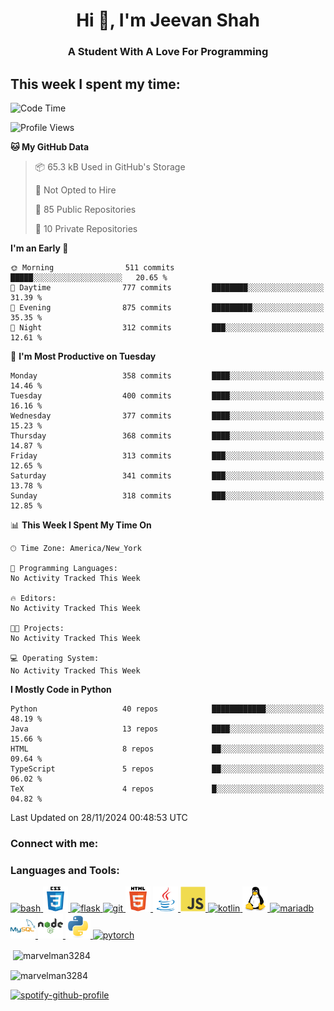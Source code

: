 <h1 align="center">Hi 👋, I'm Jeevan Shah</h1>
<h3 align="center">A Student With A Love For Programming</h3>

## This week I spent my time:

<!--START_SECTION:waka-->
![Code Time](http://img.shields.io/badge/Code%20Time-572%20hrs%2056%20mins-blue)

![Profile Views](http://img.shields.io/badge/Profile%20Views-0-blue)

**🐱 My GitHub Data** 

> 📦 65.3 kB Used in GitHub's Storage 
 > 
> 🚫 Not Opted to Hire
 > 
> 📜 85 Public Repositories 
 > 
> 🔑 10 Private Repositories 
 > 
**I'm an Early 🐤** 

```text
🌞 Morning                511 commits         █████░░░░░░░░░░░░░░░░░░░░   20.65 % 
🌆 Daytime                777 commits         ████████░░░░░░░░░░░░░░░░░   31.39 % 
🌃 Evening                875 commits         █████████░░░░░░░░░░░░░░░░   35.35 % 
🌙 Night                  312 commits         ███░░░░░░░░░░░░░░░░░░░░░░   12.61 % 
```
📅 **I'm Most Productive on Tuesday** 

```text
Monday                   358 commits         ████░░░░░░░░░░░░░░░░░░░░░   14.46 % 
Tuesday                  400 commits         ████░░░░░░░░░░░░░░░░░░░░░   16.16 % 
Wednesday                377 commits         ████░░░░░░░░░░░░░░░░░░░░░   15.23 % 
Thursday                 368 commits         ████░░░░░░░░░░░░░░░░░░░░░   14.87 % 
Friday                   313 commits         ███░░░░░░░░░░░░░░░░░░░░░░   12.65 % 
Saturday                 341 commits         ███░░░░░░░░░░░░░░░░░░░░░░   13.78 % 
Sunday                   318 commits         ███░░░░░░░░░░░░░░░░░░░░░░   12.85 % 
```


📊 **This Week I Spent My Time On** 

```text
🕑︎ Time Zone: America/New_York

💬 Programming Languages: 
No Activity Tracked This Week

🔥 Editors: 
No Activity Tracked This Week

🐱‍💻 Projects: 
No Activity Tracked This Week

💻 Operating System: 
No Activity Tracked This Week
```

**I Mostly Code in Python** 

```text
Python                   40 repos            ████████████░░░░░░░░░░░░░   48.19 % 
Java                     13 repos            ████░░░░░░░░░░░░░░░░░░░░░   15.66 % 
HTML                     8 repos             ██░░░░░░░░░░░░░░░░░░░░░░░   09.64 % 
TypeScript               5 repos             ██░░░░░░░░░░░░░░░░░░░░░░░   06.02 % 
TeX                      4 repos             █░░░░░░░░░░░░░░░░░░░░░░░░   04.82 % 
```




 Last Updated on 28/11/2024 00:48:53 UTC
<!--END_SECTION:waka-->

<h3 align="left">Connect with me:</h3>
<p align="left">

</p>

<h3 align="left">Languages and Tools:</h3>
<p align="left"> <a href="https://www.gnu.org/software/bash/" target="_blank"> <img src="https://www.vectorlogo.zone/logos/gnu_bash/gnu_bash-icon.svg" alt="bash" width="40" height="40"/> </a> <a href="https://www.w3schools.com/css/" target="_blank"> <img src="https://raw.githubusercontent.com/devicons/devicon/master/icons/css3/css3-original-wordmark.svg" alt="css3" width="40" height="40"/> </a> <a href="https://flask.palletsprojects.com/" target="_blank"> <img src="https://www.vectorlogo.zone/logos/pocoo_flask/pocoo_flask-icon.svg" alt="flask" width="40" height="40"/> </a> <a href="https://git-scm.com/" target="_blank"> <img src="https://www.vectorlogo.zone/logos/git-scm/git-scm-icon.svg" alt="git" width="40" height="40"/> </a> <a href="https://www.w3.org/html/" target="_blank"> <img src="https://raw.githubusercontent.com/devicons/devicon/master/icons/html5/html5-original-wordmark.svg" alt="html5" width="40" height="40"/> </a> <a href="https://www.java.com" target="_blank"> <img src="https://raw.githubusercontent.com/devicons/devicon/master/icons/java/java-original.svg" alt="java" width="40" height="40"/> </a> <a href="https://developer.mozilla.org/en-US/docs/Web/JavaScript" target="_blank"> <img src="https://raw.githubusercontent.com/devicons/devicon/master/icons/javascript/javascript-original.svg" alt="javascript" width="40" height="40"/> </a> <a href="https://kotlinlang.org" target="_blank"> <img src="https://www.vectorlogo.zone/logos/kotlinlang/kotlinlang-icon.svg" alt="kotlin" width="40" height="40"/> </a> <a href="https://www.linux.org/" target="_blank"> <img src="https://raw.githubusercontent.com/devicons/devicon/master/icons/linux/linux-original.svg" alt="linux" width="40" height="40"/> </a> <a href="https://mariadb.org/" target="_blank"> <img src="https://www.vectorlogo.zone/logos/mariadb/mariadb-icon.svg" alt="mariadb" width="40" height="40"/> </a> <a href="https://www.mysql.com/" target="_blank"> <img src="https://raw.githubusercontent.com/devicons/devicon/master/icons/mysql/mysql-original-wordmark.svg" alt="mysql" width="40" height="40"/> </a> <a href="https://nodejs.org" target="_blank"> <img src="https://raw.githubusercontent.com/devicons/devicon/master/icons/nodejs/nodejs-original-wordmark.svg" alt="nodejs" width="40" height="40"/> </a> <a href="https://www.python.org" target="_blank"> <img src="https://raw.githubusercontent.com/devicons/devicon/master/icons/python/python-original.svg" alt="python" width="40" height="40"/> </a> <a href="https://pytorch.org/" target="_blank"> <img src="https://www.vectorlogo.zone/logos/pytorch/pytorch-icon.svg" alt="pytorch" width="40" height="40"/> </a> </p>


<p>&nbsp;<img align="center" src="https://github-readme-stats.vercel.app/api?username=marvelman3284&show_icons=true&locale=en&theme=blue-green" alt="marvelman3284" /></p>

<p><img align="center" src="https://github-readme-streak-stats.herokuapp.com/?user=marvelman3284&theme=blue-green" alt="marvelman3284" /></p>


[![spotify-github-profile](https://spotify-github-profile.vercel.app/api/view?uid=lp0lvf5zzesrwq2hdzmfnkjsq&cover_image=true&theme=default)](https://github.com/kittinan/spotify-github-profile)
